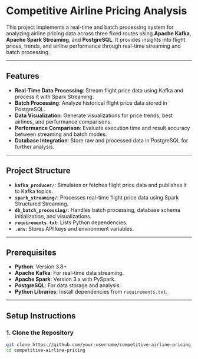 # Competitive Airline Pricing Analysis

This project implements a real-time and batch processing system for analyzing airline pricing data across three fixed routes using **Apache Kafka**, **Apache Spark Streaming**, and **PostgreSQL**. It provides insights into flight prices, trends, and airline performance through real-time streaming and batch processing.

---

## Features

- **Real-Time Data Processing**: Stream flight price data using Kafka and process it with Spark Streaming.
- **Batch Processing**: Analyze historical flight price data stored in PostgreSQL.
- **Data Visualization**: Generate visualizations for price trends, best airlines, and performance comparisons.
- **Performance Comparison**: Evaluate execution time and result accuracy between streaming and batch modes.
- **Database Integration**: Store raw and processed data in PostgreSQL for further analysis.

---

## Project Structure

- **`kafka_producer/`**: Simulates or fetches flight price data and publishes it to Kafka topics.
- **`spark_streaming/`**: Processes real-time flight price data using Spark Structured Streaming.
- **`db_batch_processing/`**: Handles batch processing, database schema initialization, and visualizations.
- **`requirements.txt`**: Lists Python dependencies.
- **`.env`**: Stores API keys and environment variables.

---

## Prerequisites

- **Python**: Version 3.8+
- **Apache Kafka**: For real-time data streaming.
- **Apache Spark**: Version 3.x with PySpark.
- **PostgreSQL**: For data storage and analysis.
- **Python Libraries**: Install dependencies from `requirements.txt`.

---

## Setup Instructions

### 1. Clone the Repository
```bash
git clone https://github.com/your-username/competitive-airline-pricing.git
cd competitive-airline-pricing
